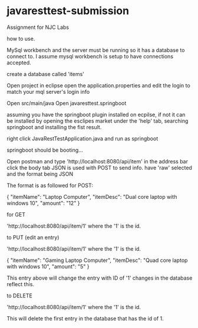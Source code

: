 # javaresttest-submission
Assignment for NJC Labs

how to use.

MySql workbench and the server must be running so it has a database to connect to.
I assume mysql workbench is setup to have connections accepted.

create a database called 'items'


Open project in eclipse 
open the application.properties and edit the login to match your mql server's login info
 
Open src/main/java
Open javaresttest.springboot

assuming you have the springboot plugin installed on ecpilse, if not it can be installed
by opening the esclipes market under the 'help' tab, searching springboot and installing the
fist result.

right click JavaRestTestApplication.java and run as springboot

springboot should be booting...

Open postman and type 'http://localhost:8080/api/item' in the address bar
click the body tab
JSON is used with POST to send info.
have 'raw' selected and the format being JSON

The format is as followed for POST:

{
   "itemName": "Laptop Computer",
    "itemDesc": "Dual core laptop with windows 10",
    "amount": "12"
}

for GET

'http://localhost:8080/api/item/1'   where the '1' is the id.

to PUT (edit an entry)

'http://localhost:8080/api/item/1'   where the '1' is the id.

{
   "itemName": "Gaming Laptop Computer",
    "itemDesc": "Quad core laptop with windows 10",
    "amount": "5"
}

This entry above will change the entry with ID of '1'
changes in the database reflect this.

to DELETE 

'http://localhost:8080/api/item/1'   where the '1' is the id.

This will delete the first entry in the database that has the id of 1.
